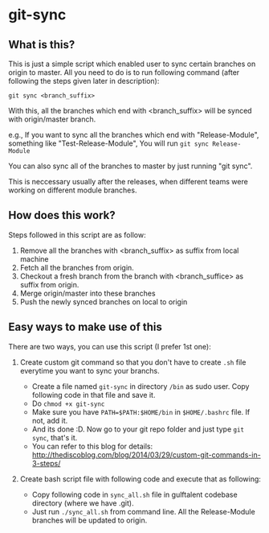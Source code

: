 # git-sync
## What is this?
This is just a simple script which enabled user to sync certain branches on origin to master.
All you need to do is to run following command (after following the steps given later in description):

`git sync <branch_suffix>`

With this, all the branches which end with <branch_suffix> will be synced with origin/master branch.

e.g., If you want to sync all the branches which end with "Release-Module", something like "Test-Release-Module",
You will run `git sync Release-Module`

You can also sync all of the branches to master by just running "git sync".

This is neccessary usually after the releases, when different teams were working on different module branches.

## How does this work?
Steps followed in this script are as follow:

1. Remove all the branches with <branch_suffix> as suffix from local machine
2. Fetch all the branches from origin.
3. Checkout a fresh branch from the branch with <branch_suffice> as suffix from origin.
4. Merge origin/master into these branches
5. Push the newly synced branches on local to origin

## Easy ways to make use of this
There are two ways, you can use this script (I prefer 1st one):

1. Create custom git command so that you don't have to create `.sh` file everytime you want to sync your branchs.
    * Create a file named `git-sync` in directory `/bin` as sudo user. Copy following code in that file and save it.
    * Do `chmod +x git-sync`
    * Make sure you have `PATH=$PATH:$HOME/bin` in `$HOME/.bashrc` file. If not, add it.
    * And its done :D. Now go to your git repo folder and just type `git sync`, that's it.
    * You can refer to this blog for details: http://thediscoblog.com/blog/2014/03/29/custom-git-commands-in-3-steps/

2. Create bash script file with following code and execute that as following:
    * Copy following code in `sync_all.sh` file in gulftalent codebase directory (where we have .git).
    * Just run `./sync_all.sh` from command line. All the Release-Module branches will be updated to origin.

